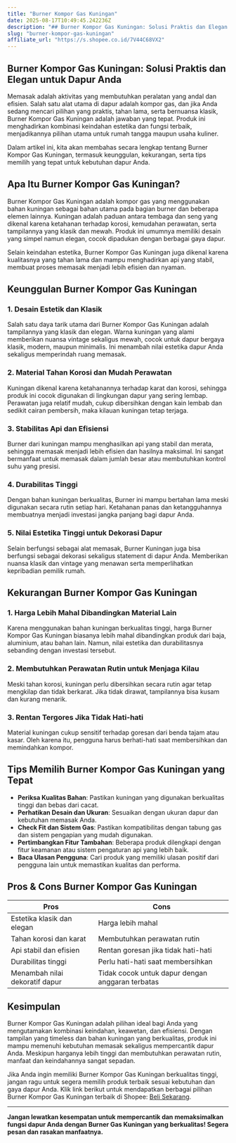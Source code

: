 ```yaml
---
title: "Burner Kompor Gas Kuningan"
date: 2025-08-17T10:49:45.242236Z
description: "## Burner Kompor Gas Kuningan: Solusi Praktis dan Elegan untuk Dapur Anda..."
slug: "burner-kompor-gas-kuningan"
affiliate_url: "https://s.shopee.co.id/7V44C68VX2"
---
```

## Burner Kompor Gas Kuningan: Solusi Praktis dan Elegan untuk Dapur Anda

Memasak adalah aktivitas yang membutuhkan peralatan yang andal dan efisien. Salah satu alat utama di dapur adalah kompor gas, dan jika Anda sedang mencari pilihan yang praktis, tahan lama, serta bernuansa klasik, Burner Kompor Gas Kuningan adalah jawaban yang tepat. Produk ini menghadirkan kombinasi keindahan estetika dan fungsi terbaik, menjadikannya pilihan utama untuk rumah tangga maupun usaha kuliner.

Dalam artikel ini, kita akan membahas secara lengkap tentang Burner Kompor Gas Kuningan, termasuk keunggulan, kekurangan, serta tips memilih yang tepat untuk kebutuhan dapur Anda.

## Apa Itu Burner Kompor Gas Kuningan?

Burner Kompor Gas Kuningan adalah kompor gas yang menggunakan bahan kuningan sebagai bahan utama pada bagian burner dan beberapa elemen lainnya. Kuningan adalah paduan antara tembaga dan seng yang dikenal karena ketahanan terhadap korosi, kemudahan perawatan, serta tampilannya yang klasik dan mewah. Produk ini umumnya memiliki desain yang simpel namun elegan, cocok dipadukan dengan berbagai gaya dapur.

Selain keindahan estetika, Burner Kompor Gas Kuningan juga dikenal karena kualitasnya yang tahan lama dan mampu menghadirkan api yang stabil, membuat proses memasak menjadi lebih efisien dan nyaman.

## Keunggulan Burner Kompor Gas Kuningan

### 1. Desain Estetik dan Klasik

Salah satu daya tarik utama dari Burner Kompor Gas Kuningan adalah tampilannya yang klasik dan elegan. Warna kuningan yang alami memberikan nuansa vintage sekaligus mewah, cocok untuk dapur bergaya klasik, modern, maupun minimalis. Ini menambah nilai estetika dapur Anda sekaligus memperindah ruang memasak.

### 2. Material Tahan Korosi dan Mudah Perawatan

Kuningan dikenal karena ketahanannya terhadap karat dan korosi, sehingga produk ini cocok digunakan di lingkungan dapur yang sering lembap. Perawatan juga relatif mudah, cukup dibersihkan dengan kain lembab dan sedikit cairan pembersih, maka kilauan kuningan tetap terjaga.

### 3. Stabilitas Api dan Efisiensi

Burner dari kuningan mampu menghasilkan api yang stabil dan merata, sehingga memasak menjadi lebih efisien dan hasilnya maksimal. Ini sangat bermanfaat untuk memasak dalam jumlah besar atau membutuhkan kontrol suhu yang presisi.

### 4. Durabilitas Tinggi

Dengan bahan kuningan berkualitas, Burner ini mampu bertahan lama meski digunakan secara rutin setiap hari. Ketahanan panas dan ketangguhannya membuatnya menjadi investasi jangka panjang bagi dapur Anda.

### 5. Nilai Estetika Tinggi untuk Dekorasi Dapur

Selain berfungsi sebagai alat memasak, Burner Kuningan juga bisa berfungsi sebagai dekorasi sekaligus statement di dapur Anda. Memberikan nuansa klasik dan vintage yang menawan serta memperlihatkan kepribadian pemilik rumah.

## Kekurangan Burner Kompor Gas Kuningan

### 1. Harga Lebih Mahal Dibandingkan Material Lain

Karena menggunakan bahan kuningan berkualitas tinggi, harga Burner Kompor Gas Kuningan biasanya lebih mahal dibandingkan produk dari baja, aluminium, atau bahan lain. Namun, nilai estetika dan durabilitasnya sebanding dengan investasi tersebut.

### 2. Membutuhkan Perawatan Rutin untuk Menjaga Kilau

Meski tahan korosi, kuningan perlu dibersihkan secara rutin agar tetap mengkilap dan tidak berkarat. Jika tidak dirawat, tampilannya bisa kusam dan kurang menarik.

### 3. Rentan Tergores Jika Tidak Hati-hati

Material kuningan cukup sensitif terhadap goresan dari benda tajam atau kasar. Oleh karena itu, pengguna harus berhati-hati saat membersihkan dan memindahkan kompor.

## Tips Memilih Burner Kompor Gas Kuningan yang Tepat

- **Periksa Kualitas Bahan**: Pastikan kuningan yang digunakan berkualitas tinggi dan bebas dari cacat.
- **Perhatikan Desain dan Ukuran**: Sesuaikan dengan ukuran dapur dan kebutuhan memasak Anda.
- **Check Fit dan Sistem Gas**: Pastikan kompatibilitas dengan tabung gas dan sistem pengapian yang mudah digunakan.
- **Pertimbangkan Fitur Tambahan**: Beberapa produk dilengkapi dengan fitur keamanan atau sistem pengaturan api yang lebih baik.
- **Baca Ulasan Pengguna**: Cari produk yang memiliki ulasan positif dari pengguna lain untuk memastikan kualitas dan performa.

## Pros & Cons Burner Kompor Gas Kuningan

| **Pros** | **Cons** |
|-----------------------------|---------------------------|
| Estetika klasik dan elegan | Harga lebih mahal |
| Tahan korosi dan karat | Membutuhkan perawatan rutin |
| Api stabil dan efisien | Rentan goresan jika tidak hati-hati |
| Durabilitas tinggi | Perlu hati-hati saat membersihkan |
| Menambah nilai dekoratif dapur | Tidak cocok untuk dapur dengan anggaran terbatas |

## Kesimpulan

Burner Kompor Gas Kuningan adalah pilihan ideal bagi Anda yang mengutamakan kombinasi keindahan, keawetan, dan efisiensi. Dengan tampilan yang timeless dan bahan kuningan yang berkualitas, produk ini mampu memenuhi kebutuhan memasak sekaligus mempercantik dapur Anda. Meskipun harganya lebih tinggi dan membutuhkan perawatan rutin, manfaat dan keindahannya sangat sepadan.

Jika Anda ingin memiliki Burner Kompor Gas Kuningan berkualitas tinggi, jangan ragu untuk segera memilih produk terbaik sesuai kebutuhan dan gaya dapur Anda. Klik link berikut untuk mendapatkan berbagai pilihan Burner Kompor Gas Kuningan terbaik di Shopee: [Beli Sekarang](https://s.shopee.co.id/7V44C68VX2).

---

**Jangan lewatkan kesempatan untuk mempercantik dan memaksimalkan fungsi dapur Anda dengan Burner Gas Kuningan yang berkualitas! Segera pesan dan rasakan manfaatnya.**